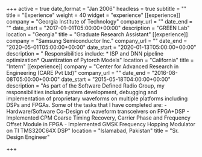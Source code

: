 +++
active = true
date_format = "Jan 2006"
headless = true
subtitle = ""
title = "Experience"
weight = 40
widget = "experience"
[[experience]]
company = "Georgia Institute of Technology"
company_url = ""
date_end = ""
date_start = "2017-01-01T05:00:00+00:00"
description = "GREEN Lab"
location = "Georgia"
title = "Graduate Research Assistant"
[[experience]]
company = "Samsung Semiconductor Inc."
company_url = ""
date_end = "2020-05-01T05:00:00+00:00"
date_start = "2020-01-13T05:00:00+00:00"
description = "  Responsibilities include:    * ISP and DNN pipeline optimization* Quantization of Pytorch Models"
location = "California"
title = "Intern"
[[experience]]
company = "Center for Advanced Research in Engineering (CARE Pvt Ltd)"
company_url = ""
date_end = "2016-08-08T05:00:00+00:00"
date_start = "2015-05-18T04:00:00+00:00"
description = "As part of the Software Defined Radio Group, my responsibilities include system development, debugging and implementation of proprietary waveforms on multiple platforms including DSPs and FPGAs. Some of the tasks that I have completed are: - Hardware/Software Co-Design of waveform transceivers on FPGA+DSP - Implemented CPM Coarse Timing Recovery, Carrier Phase and Frequency Offset Module in FPGA - Implemented GMSK Frequency Hopping Modulator on TI TMS320C64X DSP"
location = "Islamabad, Pakistan"
title = "Sr. Design Engineer"

+++
